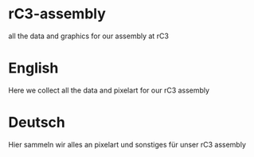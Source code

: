 # rC3-assembly
all the data and graphics for our assembly at rC3
# English

Here we collect all the data and pixelart for our rC3 assembly 

# Deutsch

Hier sammeln wir alles an pixelart und sonstiges für unser rC3 assembly
